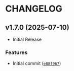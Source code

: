 # CHANGELOG

<!-- version list -->

## v1.7.0 (2025-07-10)

- Initial Release


### Features

- Initial commit
  ([`e88f967`](https://github.com/intel/mfd-serial/commit/e88f9671d6dc59915ed774809efb03cc5ee8d387))
